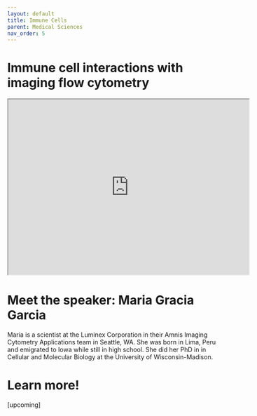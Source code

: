 ```yaml
---
layout: default
title: Immune Cells
parent: Medical Sciences
nav_order: 5
---
```


# Immune cell interactions with imaging flow cytometry

<iframe width="550" height="400"
    src="https://youtube.com/embed/rma1IKDy4Fk">
</iframe>

# Meet the speaker: Maria Gracia Garcia

Maria is a scientist at the Luminex Corporation in their Amnis Imaging Cytometry Applications team in Seattle, WA. She was born in Lima, Peru and emigrated to Iowa while still in high school. She did her PhD in in Cellular and Molecular Biology at the University of Wisconsin-Madison.

# Learn more!

[upcoming]
